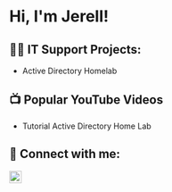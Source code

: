 <h1>Hi, I'm Jerell! 
<h2>👨‍💻 IT Support Projects:</h2>

- Active Directory Homelab 

<h2>📺 Popular YouTube Videos</h2>

- Tutorial Active Directory Home Lab

<h2> 🤳 Connect with me:</h2>

[<img align="left" alt="JerellEvansTorres | LinkedIn" width="22px" src="https://cdn.jsdelivr.net/npm/simple-icons@v3/icons/linkedin.svg" />][linkedin]

[linkedin]: https://linkedin.com/in/jerell-evans-torres-4807a8101
